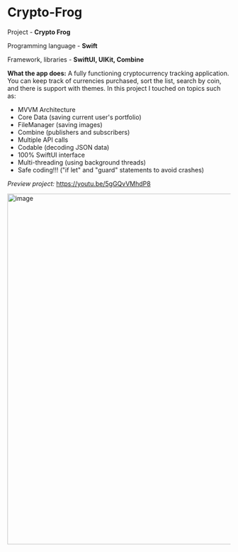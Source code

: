 # Crypto-Frog

Project - **Crypto Frog**

Programming language - **Swift**

Framework, libraries - **SwiftUI, UIKit, Combine**

**What the app does:**
A fully functioning cryptocurrency tracking application. You can keep track of currencies purchased, sort the list, search by coin, and there is support with themes. In this project I touched on topics such as: 
- MVVM Architecture
- Core Data (saving current user's portfolio)
- FileManager (saving images)
- Combine (publishers and subscribers)
- Multiple API calls
- Codable (decoding JSON data)
- 100% SwiftUI interface
- Multi-threading (using background threads)
- Safe coding!!! ("if let" and "guard" statements to avoid crashes)

*Preview project:* https://youtu.be/5gGQvVMhdP8

<img width="791" alt="image" src="https://user-images.githubusercontent.com/107930591/216073909-c5bb3f31-e2b4-4616-b8ed-c8188c3cc911.png">
